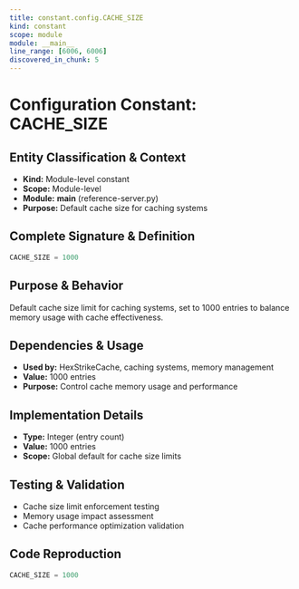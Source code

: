```yaml
---
title: constant.config.CACHE_SIZE
kind: constant
scope: module
module: __main__
line_range: [6006, 6006]
discovered_in_chunk: 5
---
```


# Configuration Constant: CACHE_SIZE

## Entity Classification & Context
- **Kind:** Module-level constant
- **Scope:** Module-level
- **Module:** __main__ (reference-server.py)
- **Purpose:** Default cache size for caching systems

## Complete Signature & Definition
```python
CACHE_SIZE = 1000
```

## Purpose & Behavior
Default cache size limit for caching systems, set to 1000 entries to balance memory usage with cache effectiveness.

## Dependencies & Usage
- **Used by:** HexStrikeCache, caching systems, memory management
- **Value:** 1000 entries
- **Purpose:** Control cache memory usage and performance

## Implementation Details
- **Type:** Integer (entry count)
- **Value:** 1000 entries
- **Scope:** Global default for cache size limits

## Testing & Validation
- Cache size limit enforcement testing
- Memory usage impact assessment
- Cache performance optimization validation

## Code Reproduction
```python
CACHE_SIZE = 1000
```

